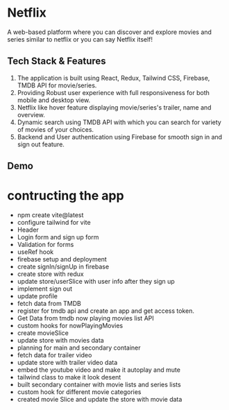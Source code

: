 # Netflix

A web-based platform where you can discover and explore movies and series similar to netflix or you can say Netflix itself!

## Tech Stack & Features

1. The application is built using React, Redux, Tailwind CSS, Firebase, TMDB API for movie/series.
2. Providing Robust user experience with full responsiveness for both mobile and desktop view.
3. Netflix like hover feature displaying movie/series's trailer, name and overview.
4. Dynamic search using TMDB API with which you can search for variety of movies of your choices.
5. Backend and User authentication using Firebase for smooth sign in and sign out feature.

## Demo

# contructing the app

- npm create vite@latest
- configure tailwind for vite
- Header
- Login form and sign up form
- Validation for forms
- useRef hook
- firebase setup and deployment
- create signIn/signUp in firebase
- create store with redux
- update store/userSlice with user info after they sign up
- implement sign out
- update profile
- fetch data from TMDB
- register for tmdb api and create an app and get access token.
- Get Data from tmdb now playing movies list API
- custom hooks for nowPlayingMovies
- create movieSlice
- update store with movies data
- planning for main and secondary container
- fetch data for trailer video
- update store with trailer video data
- embed the youtube video and make it autoplay and mute
- tailwind class to make it look desent
- built secondary container with movie lists and series lists
- custom hook for different movie categories
- created movie Slice and update the store with movie data
